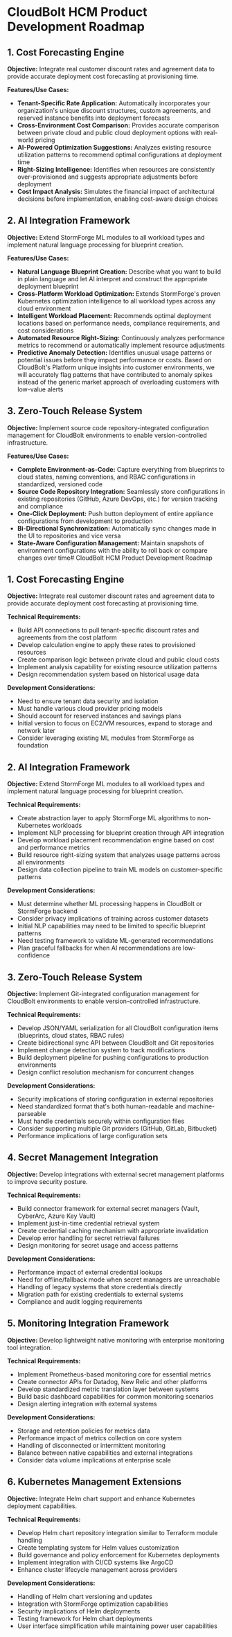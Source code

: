 # CloudBolt HCM Product Development Roadmap

## 1. Cost Forecasting Engine

**Objective:** Integrate real customer discount rates and agreement data to provide accurate deployment cost forecasting at provisioning time.

**Features/Use Cases:**

- **Tenant-Specific Rate Application:** Automatically incorporates your organization's unique discount structures, custom agreements, and reserved instance benefits into deployment forecasts
- **Cross-Environment Cost Comparison:** Provides accurate comparison between private cloud and public cloud deployment options with real-world pricing
- **AI-Powered Optimization Suggestions:** Analyzes existing resource utilization patterns to recommend optimal configurations at deployment time
- **Right-Sizing Intelligence:** Identifies when resources are consistently over-provisioned and suggests appropriate adjustments before deployment
- **Cost Impact Analysis:** Simulates the financial impact of architectural decisions before implementation, enabling cost-aware design choices

## 2. AI Integration Framework

**Objective:** Extend StormForge ML modules to all workload types and implement natural language processing for blueprint creation.

**Features/Use Cases:**

- **Natural Language Blueprint Creation:** Describe what you want to build in plain language and let AI interpret and construct the appropriate deployment blueprint
- **Cross-Platform Workload Optimization:** Extends StormForge's proven Kubernetes optimization intelligence to all workload types across any cloud environment
- **Intelligent Workload Placement:** Recommends optimal deployment locations based on performance needs, compliance requirements, and cost considerations
- **Automated Resource Right-Sizing:** Continuously analyzes performance metrics to recommend or automatically implement resource adjustments
- **Predictive Anomaly Detection:** Identifies unusual usage patterns or potential issues before they impact performance or costs. Based on CloudBolt's Platform unique insights into customer environments, we will accurately flag patterns that have contributed to anomaly spikes instead of the generic market approach of overloading customers with low-value alerts

## 3. Zero-Touch Release System

**Objective:** Implement source code repository-integrated configuration management for CloudBolt environments to enable version-controlled infrastructure.

**Features/Use Cases:**

- **Complete Environment-as-Code:** Capture everything from blueprints to cloud states, naming conventions, and RBAC configurations in standardized, versioned code
- **Source Code Repository Integration:** Seamlessly store configurations in existing repositories (GitHub, Azure DevOps, etc.) for version tracking and compliance
- **One-Click Deployment:** Push button deployment of entire appliance configurations from development to production
- **Bi-Directional Synchronization:** Automatically sync changes made in the UI to repositories and vice versa
- **State-Aware Configuration Management:** Maintain snapshots of environment configurations with the ability to roll back or compare changes over time# CloudBolt HCM Product Development Roadmap

## 1. Cost Forecasting Engine

**Objective:** Integrate real customer discount rates and agreement data to provide accurate deployment cost forecasting at provisioning time.

**Technical Requirements:**

- Build API connections to pull tenant-specific discount rates and agreements from the cost platform
- Develop calculation engine to apply these rates to provisioned resources
- Create comparison logic between private cloud and public cloud costs
- Implement analysis capability for existing resource utilization patterns
- Design recommendation system based on historical usage data

**Development Considerations:**

- Need to ensure tenant data security and isolation
- Must handle various cloud provider pricing models
- Should account for reserved instances and savings plans
- Initial version to focus on EC2/VM resources, expand to storage and network later
- Consider leveraging existing ML modules from StormForge as foundation

## 2. AI Integration Framework

**Objective:** Extend StormForge ML modules to all workload types and implement natural language processing for blueprint creation.

**Technical Requirements:**

- Create abstraction layer to apply StormForge ML algorithms to non-Kubernetes workloads
- Implement NLP processing for blueprint creation through API integration
- Develop workload placement recommendation engine based on cost and performance metrics
- Build resource right-sizing system that analyzes usage patterns across all environments
- Design data collection pipeline to train ML models on customer-specific patterns

**Development Considerations:**

- Must determine whether ML processing happens in CloudBolt or StormForge backend
- Consider privacy implications of training across customer datasets
- Initial NLP capabilities may need to be limited to specific blueprint patterns
- Need testing framework to validate ML-generated recommendations
- Plan graceful fallbacks for when AI recommendations are low-confidence

## 3. Zero-Touch Release System

**Objective:** Implement Git-integrated configuration management for CloudBolt environments to enable version-controlled infrastructure.

**Technical Requirements:**

- Develop JSON/YAML serialization for all CloudBolt configuration items (blueprints, cloud states, RBAC rules)
- Create bidirectional sync API between CloudBolt and Git repositories
- Implement change detection system to track modifications
- Build deployment pipeline for pushing configurations to production environments
- Design conflict resolution mechanism for concurrent changes

**Development Considerations:**

- Security implications of storing configuration in external repositories
- Need standardized format that's both human-readable and machine-parseable
- Must handle credentials securely within configuration files
- Consider supporting multiple Git providers (GitHub, GitLab, Bitbucket)
- Performance implications of large configuration sets

## 4. Secret Management Integration

**Objective:** Develop integrations with external secret management platforms to improve security posture.

**Technical Requirements:**

- Build connector framework for external secret managers (Vault, CyberArc, Azure Key Vault)
- Implement just-in-time credential retrieval system
- Create credential caching mechanism with appropriate invalidation
- Develop error handling for secret retrieval failures
- Design monitoring for secret usage and access patterns

**Development Considerations:**

- Performance impact of external credential lookups
- Need for offline/fallback mode when secret managers are unreachable
- Handling of legacy systems that store credentials directly
- Migration path for existing credentials to external systems
- Compliance and audit logging requirements

## 5. Monitoring Integration Framework

**Objective:** Develop lightweight native monitoring with enterprise monitoring tool integration.

**Technical Requirements:**

- Implement Prometheus-based monitoring core for essential metrics
- Create connector APIs for Datadog, New Relic and other platforms
- Develop standardized metric translation layer between systems
- Build basic dashboard capabilities for common monitoring scenarios
- Design alerting integration with external systems

**Development Considerations:**

- Storage and retention policies for metrics data
- Performance impact of metrics collection on core system
- Handling of disconnected or intermittent monitoring
- Balance between native capabilities and external integrations
- Consider data volume implications at enterprise scale

## 6. Kubernetes Management Extensions

**Objective:** Integrate Helm chart support and enhance Kubernetes deployment capabilities.

**Technical Requirements:**

- Develop Helm chart repository integration similar to Terraform module handling
- Create templating system for Helm values customization
- Build governance and policy enforcement for Kubernetes deployments
- Implement integration with CI/CD systems like ArgoCD
- Enhance cluster lifecycle management across providers

**Development Considerations:**

- Handling of Helm chart versioning and updates
- Integration with StormForge optimization capabilities
- Security implications of Helm deployments
- Testing framework for Helm chart deployments
- User interface simplification while maintaining power user capabilities